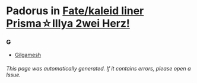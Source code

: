 # Padorus in [Fate/kaleid liner Prisma☆Illya 2wei Herz!](https://myanimelist.net/anime/27525/Fate_kaleid_liner_Prisma☆Illya_2wei_Herz)

### G
* [Gilgamesh](https://github.com/shadow578/Project-Padoru/blob/master/table-of-contents/characters/Gilgamesh.md)

###### This page was automatically generated. If it contains errors, please open a Issue.
